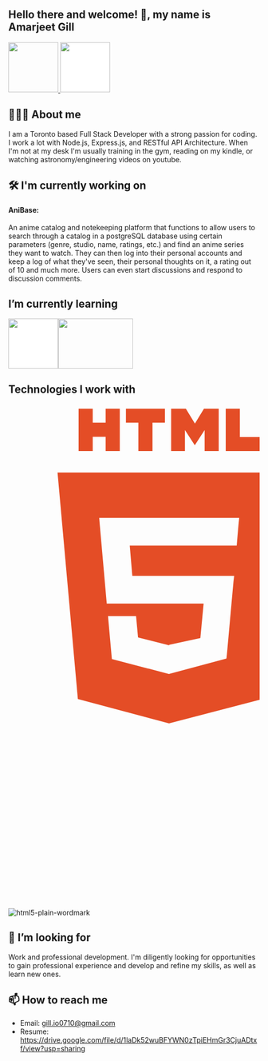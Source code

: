 ## Hello there and welcome! 👋, my name is Amarjeet Gill
<div class="inline-block">
 <a href="https://www.linkedin.com/in/amarjeet-gill-7bb915181">
  <img height="100px" width="100px" src="https://cdn.jsdelivr.net/gh/devicons/devicon@latest/icons/linkedin/linkedin-original.svg">
 </a>
 <a href="https://drive.google.com/file/d/1laDk52wuBFYWN0zTpiEHmGr3CjuADtxf/view?usp=sharing">
  <img height="100px" width="100px" src="https://cdn-icons-png.freepik.com/512/8521/8521999.png" style="background:white;">
 </a>
</div>
 
 
 

## 🧑🏻‍💻 About me
I am a Toronto based Full Stack Developer with a strong passion for coding. I work a lot with Node.js, Express.js, and RESTful API  Architecture. When I'm not at my desk I'm usually training in the gym, reading on my kindle, or watching astronomy/engineering videos on youtube.


## 🛠️ I'm currently working on
#### AniBase: 
An anime catalog and notekeeping platform that functions to allow users to search through a catalog in a postgreSQL database using certain parameters (genre, studio, name, ratings, etc.) and find an anime series they want to watch. They can then log into their personal accounts and keep a log of what they've seen, their personal thoughts on it, a rating out of 10 and much more. Users can even start discussions and respond to discussion comments.

## I’m currently learning

<img height="100px" width="100px" src="https://cdn.jsdelivr.net/gh/devicons/devicon@latest/icons/java/java-original-wordmark.svg" style="background:white;"><img height="100px" width="150px" src="https://upload.wikimedia.org/wikipedia/commons/9/9e/Flag_of_Japan.svg">

## Technologies I work with
<svg xmlns="http://www.w3.org/2000/svg" viewBox="0 0 100 200"><path fill="#E44D26" d="M19.569 27l8.087 89.919 36.289 9.682 36.39-9.499L108.431 27H19.569zM91.61 47.471l-.507 5.834L90.88 56H48.311l1.017 12h40.54l-.271 2.231-2.615 28.909-.192 1.69L64 106.964v-.005l-.027.012-22.777-5.916L39.65 84h11.168l.791 8.46 12.385 3.139.006-.234v.012l12.412-2.649L77.708 79H39.153l-2.734-30.836L36.152 45h55.724l-.266 2.471zM27.956 1.627h5.622v5.556h5.144V1.627h5.623v16.822h-5.623v-5.633h-5.143v5.633h-5.623V1.627zm23.782 5.579h-4.95V1.627h15.525v5.579h-4.952v11.243h-5.623V7.206zm13.039-5.579h5.862l3.607 5.911 3.603-5.911h5.865v16.822h-5.601v-8.338l-3.867 5.981h-.098l-3.87-5.981v8.338h-5.502V1.627zm21.736 0h5.624v11.262h7.907v5.561H86.513V1.627z"/></svg>![html5-plain-wordmark](https://github.com/user-attachments/assets/152912a7-b974-4ef8-b9ce-24123b1e76be)
          
## 🤔 I’m looking for
Work and professional development. I'm diligently looking for opportunities to gain professional experience and develop and refine my skills, as well as learn new ones. 

## 📫 How to reach me
- Email: gill.io0710@gmail.com
- Resume: https://drive.google.com/file/d/1laDk52wuBFYWN0zTpiEHmGr3CjuADtxf/view?usp=sharing

